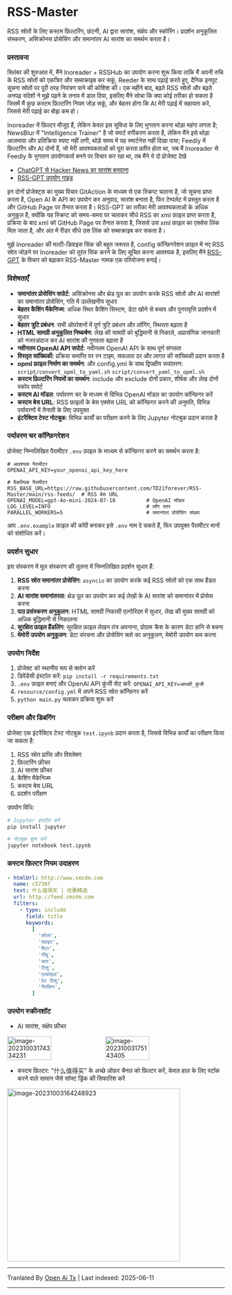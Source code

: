 # RSS-Master

RSS स्रोतों के लिए कस्टम फ़िल्टरिंग, छंटनी, AI द्वारा सारांश, संक्षेप और स्कोरिंग। प्रदर्शन अनुकूलित संस्करण, असिंक्रोनस प्रोसेसिंग और समानांतर AI सारांश का समर्थन करता है।

### प्रस्तावना

सितंबर की शुरुआत में, मैंने Inoreader + RSSHub का उपयोग करना शुरू किया ताकि मैं अपनी रुचि के RSS स्रोतों को एकत्रित और सब्सक्राइब कर सकूं, Reeder के साथ पढ़ाई करते हुए, दैनिक इनपुट सूचना स्रोतों पर पूरी तरह नियंत्रण पाने की कोशिश की। एक महीने बाद, बढ़ते RSS स्रोतों और बढ़ते अनपढ़ संदेशों ने मुझे पढ़ने के तनाव में डाल दिया, इसलिए मैंने सोचा कि क्या कोई तरीका हो सकता है जिसमें मैं कुछ कस्टम फ़िल्टरिंग नियम जोड़ सकूं, और बेहतर होगा कि AI मेरी पढ़ाई में सहायता करे, जिससे मेरी पढ़ाई का बोझ कम हो।

Inoreader में फ़िल्टर मौजूद हैं, लेकिन केवल इस सुविधा के लिए भुगतान करना थोड़ा महंगा लगता है; NewsBlur में "Intelligence Trainer" है जो स्मार्ट वर्गीकरण करता है, लेकिन मैंने इसे थोड़ा आज़माया और प्रतिक्रिया स्पष्ट नहीं लगी, थोड़े समय में यह स्मार्टनेस नहीं दिखा पाया; Feedly में फ़िल्टरिंग और AI दोनों हैं, जो मेरी आवश्यकताओं को पूरा करता प्रतीत होता था, जब मैं Inoreader से Feedly के भुगतान उपयोगकर्ता बनने पर विचार कर रहा था, तब मैंने ये दो प्रोजेक्ट देखे

- [ChatGPT से Hacker News का सारांश बनवाना](https://blog.betacat.io/post/2023/06/summarize-hacker-news-by-chatgpt/)
- [RSS-GPT उपयोग गाइड](http://yinan.me/rss-gpt-manual-zh.html)

इन दोनों प्रोजेक्ट्स का मुख्य विचार GitAction के माध्यम से एक स्क्रिप्ट चलाना है, जो सूचना प्राप्त करता है, Open AI के API का उपयोग कर अनुवाद, सारांश बनाता है, फिर टेम्पलेट में प्रस्तुत करता है और GitHub Page पर तैनात करता है। RSS-GPT का तरीका मेरी आवश्यकताओं के अधिक अनुकूल है, क्योंकि यह स्क्रिप्ट को समय-समय पर चलाकर सीधे RSS का xml फ़ाइल प्राप्त करता है, प्रक्रिया के बाद xml को GitHub Page पर तैनात करता है, जिससे उस xml फ़ाइल का एक्सेस लिंक मिल जाता है, और अंत में रीडर सीधे उस लिंक को सब्सक्राइब कर सकता है।

मुझे Inoreader की मल्टी-डिवाइस सिंक की बहुत जरूरत है, config कॉन्फ़िगरेशन फ़ाइल में नए RSS स्रोत जोड़ने पर Inoreader को तुरंत सिंक करने के लिए सूचित करना आवश्यक है, इसलिए मैंने [RSS-GPT](https://github.com/yinan-c/) के विचार को बढ़ाकर RSS-Master नामक एक परियोजना बनाई।

### विशेषताएँ

- **समानांतर प्रोसेसिंग सपोर्ट**: असिंक्रोनस और थ्रेड पूल का उपयोग करके RSS स्रोतों और AI सारांशों का समानांतर प्रोसेसिंग, गति में उल्लेखनीय सुधार
- **बेहतर कैशिंग मैकेनिज्म**: अधिक स्थिर कैशिंग सिस्टम, डेटा खोने से बचाव और पुनरावृत्ति प्रदर्शन में सुधार
- **बेहतर त्रुटि प्रबंधन**: सभी ऑपरेशनों में पूर्ण त्रुटि प्रबंधन और लॉगिंग, स्थिरता बढ़ाता है
- **HTML सामग्री अनुकूलित निष्कर्षण**: लेख की सामग्री को बुद्धिमानी से निकाले, अप्रासंगिक जानकारी को नजरअंदाज कर AI सारांश की गुणवत्ता बढ़ाता है
- **नवीनतम OpenAI API सपोर्ट**: नवीनतम OpenAI API के साथ पूर्ण संगतता
- **विस्तृत सांख्यिकी**: प्रक्रिया समाप्ति पर रन टाइम, सफलता दर और लागत की सांख्यिकी प्रदान करता है
- **opml फ़ाइल निर्माण का समर्थन**: और config.yml के साथ द्विपक्षीय रूपांतरण: `script/convert_opml_to_yaml.sh` `script/convert_yaml_to_opml.sh`
- **कस्टम फ़िल्टरिंग नियमों का समर्थन**: include और exclude दोनों प्रकार, शीर्षक और लेख दोनों स्कोप सपोर्ट
- **कस्टम AI मॉडल**: पर्यावरण चर के माध्यम से विभिन्न OpenAI मॉडल का उपयोग कॉन्फ़िगर करें
- **कस्टम बेस URL**: RSS फ़ाइलों के बेस एक्सेस URL को कॉन्फ़िगर करने की अनुमति, विभिन्न पर्यावरणों में तैनाती के लिए उपयुक्त
- **इंटरैक्टिव टेस्ट नोटबुक**: विभिन्न कार्यों का परीक्षण करने के लिए Jupyter नोटबुक प्रदान करता है

### पर्यावरण चर कॉन्फ़िगरेशन

प्रोजेक्ट निम्नलिखित पैरामीटर `.env` फ़ाइल के माध्यम से कॉन्फ़िगर करने का समर्थन करता है:

```
# आवश्यक पैरामीटर
OPENAI_API_KEY=your_openai_api_key_here

# वैकल्पिक पैरामीटर
RSS_BASE_URL=https://raw.githubusercontent.com/TD21forever/RSS-Master/main/rss-feeds/  # RSS बेस URL
OPENAI_MODEL=gpt-4o-mini-2024-07-18          # OpenAI मॉडल
LOG_LEVEL=INFO                               # लॉग स्तर
PARALLEL_WORKERS=5                           # समानांतर प्रोसेसिंग संख्या
```

आप `.env.example` फ़ाइल की कॉपी बनाकर इसे `.env` नाम दे सकते हैं, फिर उपयुक्त पैरामीटर मानों को संशोधित करें।

### प्रदर्शन सुधार

इस संस्करण में मूल संस्करण की तुलना में निम्नलिखित प्रदर्शन सुधार हैं:

1. **RSS स्रोत समानांतर प्रोसेसिंग**: `asyncio` का उपयोग करके कई RSS स्रोतों को एक साथ हैंडल करना
2. **AI सारांश समानांतरता**: थ्रेड पूल का उपयोग कर कई लेखों के AI सारांश को समानांतर में प्रोसेस करना
3. **पाठ प्रसंस्करण अनुकूलन**: HTML सामग्री निकासी एल्गोरिदम में सुधार, लेख की मुख्य सामग्री को अधिक बुद्धिमानी से निकालना
4. **सुरक्षित फ़ाइल हैंडलिंग**: सुरक्षित फ़ाइल लेखन तंत्र अपनाना, प्रोग्राम क्रैश के कारण डेटा हानि से बचना
5. **मेमोरी उपयोग अनुकूलन**: डेटा संरचना और प्रोसेसिंग फ्लो का अनुकूलन, मेमोरी उपयोग कम करना

### उपयोग निर्देश

1. प्रोजेक्ट को स्थानीय रूप से क्लोन करें
2. डिपेंडेंसी इंस्टॉल करें: `pip install -r requirements.txt`
3. `.env` फ़ाइल बनाएं और OpenAI API कुंजी सेट करें: `OPENAI_API_KEY=आपकी_कुंजी`
4. `resource/config.yml` में अपने RSS स्रोत कॉन्फ़िगर करें
5. `python main.py` चलाकर प्रक्रिया शुरू करें

### परीक्षण और डिबगिंग

प्रोजेक्ट एक इंटरैक्टिव टेस्ट नोटबुक `test.ipynb` प्रदान करता है, जिससे विभिन्न कार्यों का परीक्षण किया जा सकता है:

1. RSS स्रोत प्राप्ति और विश्लेषण
2. फ़िल्टरिंग फ़ीचर
3. AI सारांश फ़ीचर
4. कैशिंग मैकेनिज्म
5. कस्टम बेस URL
6. प्रदर्शन परीक्षण

उपयोग विधि:

```bash
# Jupyter इंस्टॉल करें
pip install jupyter

# नोटबुक शुरू करें
jupyter notebook test.ipynb
```

### कस्टम फ़िल्टर नियम उदाहरण

```yaml
- htmlUrl: http://www.smzdm.com
  name: c5738f
  text: 什么值得买 | 优惠精选
  url: http://feed.smzdm.com
  filters:
    - type: include
      field: title
      keywords:
        [
          'कोला',
          'स्प्राइट',
          'फैंटा',
          'नींबू',
          'चाय',
          'टिशू',
          'एल्कोहल',
          'वेट टिशू',
          'नैपकिन',
        ]
```

### उपयोग स्क्रीनशॉट

- AI सारांश, संक्षेप फ़ीचर

<div style="display: flex;">
    <img src="https://qiniu.dcts.top/typora/202310031757486.png" alt="image-20231003174334231" style="width: 45%;">
    <img src="https://qiniu.dcts.top/typora/202310031757686.png" alt="image-20231003175143405" style="width: 45%;">
</div>

- कस्टम फ़िल्टर: "什么值得买" के अच्छे ऑफ़र चैनल को फ़िल्टर करें, केवल हाल के लिए स्टॉक करने वाले सामान जैसे सॉफ्ट ड्रिंक की सिफारिश करें

<img src="https://qiniu.dcts.top/typora/%E4%BB%80%E4%B9%88%E5%80%BC%E5%BE%97%E4%B9%B0-%E6%B1%BD%E6%B0%B4.png" alt="image-20231003164248923" style="width: 400; height: 400;" />

---

Tranlated By [Open Ai Tx](https://github.com/OpenAiTx/OpenAiTx) | Last indexed: 2025-06-11

---
